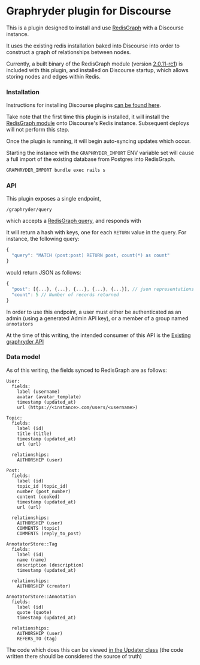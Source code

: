 # Graphryder plugin for Discourse

This is a plugin designed to install and use [RedisGraph](https://oss.redislabs.com/redisgraph/) with a Discourse instance.

It uses the existing redis installation baked into Discourse into order to construct a graph of relationships between nodes.

Currently, a built binary of the RedisGraph module (version [2.0.11-rc1](https://github.com/RedisGraph/RedisGraph/releases/tag/2.0.11-rc1)) is included with this plugin, and installed on Discourse startup, which allows storing nodes and edges within Redis.

### Installation

Instructions for installing Discourse plugins [can be found here](https://meta.discourse.org/t/install-plugins-in-discourse/19157).

Take note that the first time this plugin is installed, it will install the [RedisGraph module](https://oss.redislabs.com/redisgraph/#loading-redisgraph-into-redis) onto Discourse's Redis instance. Subsequent deploys will not perform this step.

Once the plugin is running, it will begin auto-syncing updates which occur.

Starting the instance with the `GRAPHRYDER_IMPORT` ENV variable set will cause a full import of the existing database from Postgres into RedisGraph.

```bash
GRAPHRYDER_IMPORT bundle exec rails s
```

### API

This plugin exposes a single endpoint,
```
/graphryder/query
```
which accepts a [RedisGraph query](https://oss.redislabs.com/redisgraph/commands/), and responds with

It will return a hash with keys, one for each `RETURN` value in the query. For instance, the following query:

```js
{
  "query": "MATCH (post:post) RETURN post, count(*) as count"
}
```
would return JSON as follows:
```js
{
  "post": [{...}, {...}, {...}, {...}, {...}], // json representations of post data stored in RedisGraph
  "count": 5 // Number of records returned
}
```

In order to use this endpoint, a user must either be authenticated as an admin (using a generated Admin API key), or a member of a group named `annotators`

At the time of this writing, the intended consumer of this API is the [Existing graphryder API](https://github.com/edgeryders/graphryder-api)


### Data model

As of this writing, the fields synced to RedisGraph are as follows:
```
User:
  fields:
    label (username)
    avatar (avatar_template)
    timestamp (updated_at)
    url (https://<instance>.com/users/<username>)

Topic:
  fields:
    label (id)
    title (title)
    timestamp (updated_at)
    url (url)

  relationships:
    AUTHORSHIP (user)

Post:
  fields:
    label (id)
    topic_id (topic_id)
    number (post_number)
    content (cooked)
    timestamp (updated_at)
    url (url)

  relationships:
    AUTHORSHIP (user)
    COMMENTS (topic)
    COMMENTS (reply_to_post)

AnnotatorStore::Tag
  fields:
    label (id)
    name (name)
    description (description)
    timestamp (updated_at)

  relationships:
    AUTHORSHIP (creator)

AnnotatorStore::Annotation
  fields:
    label (id)
    quote (quote)
    timestamp (updated_at)

  relationships:
    AUTHORSHIP (user)
    REFERS_TO (tag)

```

The code which does this can be viewed [in the Updater class](./app/services/updater.rb) (the code written there should be considered the source of truth)
